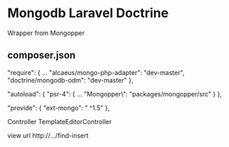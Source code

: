 Mongodb Laravel Doctrine
========================
Wrapper from Mongopper


composer.json
-------------

"require": {
	...
	"alcaeus/mongo-php-adapter": "dev-master",
	"doctrine/mongodb-odm": "dev-master"
},

"autoload": {
	"psr-4": {
		...
		"Mongopper\\": "packages/mongopper/src"
	}
},

"provide": {
   "ext-mongo": " ^1.5" 
},



Controller TemplateEditorController

view url http://.../find-insert
